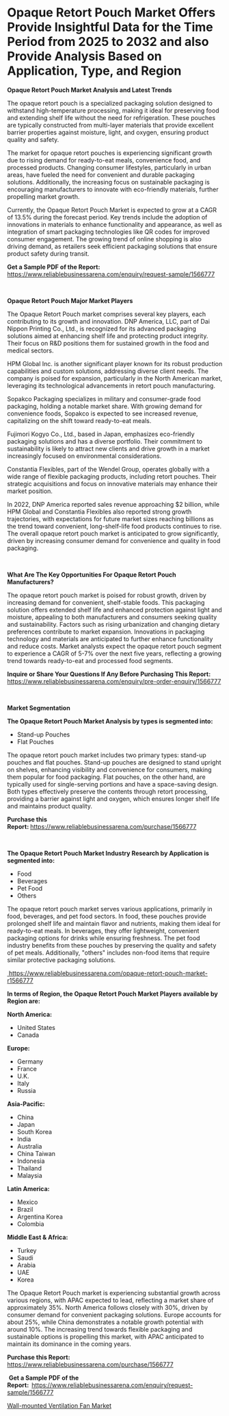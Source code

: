 <p><h1>Opaque Retort Pouch Market Offers Provide Insightful Data for the Time Period from 2025 to 2032 and also Provide Analysis Based on Application, Type, and Region</h1></p><p><strong>Opaque Retort Pouch Market Analysis and Latest Trends</strong></p>
<p><p>The opaque retort pouch is a specialized packaging solution designed to withstand high-temperature processing, making it ideal for preserving food and extending shelf life without the need for refrigeration. These pouches are typically constructed from multi-layer materials that provide excellent barrier properties against moisture, light, and oxygen, ensuring product quality and safety. </p><p>The market for opaque retort pouches is experiencing significant growth due to rising demand for ready-to-eat meals, convenience food, and processed products. Changing consumer lifestyles, particularly in urban areas, have fueled the need for convenient and durable packaging solutions. Additionally, the increasing focus on sustainable packaging is encouraging manufacturers to innovate with eco-friendly materials, further propelling market growth.</p><p>Currently, the Opaque Retort Pouch Market is expected to grow at a CAGR of 13.5% during the forecast period. Key trends include the adoption of innovations in materials to enhance functionality and appearance, as well as integration of smart packaging technologies like QR codes for improved consumer engagement. The growing trend of online shopping is also driving demand, as retailers seek efficient packaging solutions that ensure product safety during transit.</p></p>
<p><strong>Get a Sample PDF of the Report:&nbsp;</strong> <a href="https://www.reliablebusinessarena.com/enquiry/request-sample/1566777?utm_campaign=2805&utm_medium=2&utm_source=Github&utm_content=ia&utm_term=22032025&utm_id=opaque-retort-pouch">https://www.reliablebusinessarena.com/enquiry/request-sample/1566777</a></p>
<p>&nbsp;</p>
<p><strong>Opaque Retort Pouch Major Market Players</strong></p>
<p><p>The Opaque Retort Pouch market comprises several key players, each contributing to its growth and innovation. DNP America, LLC, part of Dai Nippon Printing Co., Ltd., is recognized for its advanced packaging solutions aimed at enhancing shelf life and protecting product integrity. Their focus on R&D positions them for sustained growth in the food and medical sectors.</p><p>HPM Global Inc. is another significant player known for its robust production capabilities and custom solutions, addressing diverse client needs. The company is poised for expansion, particularly in the North American market, leveraging its technological advancements in retort pouch manufacturing.</p><p>Sopakco Packaging specializes in military and consumer-grade food packaging, holding a notable market share. With growing demand for convenience foods, Sopakco is expected to see increased revenue, capitalizing on the shift toward ready-to-eat meals.</p><p>Fujimori Kogyo Co., Ltd., based in Japan, emphasizes eco-friendly packaging solutions and has a diverse portfolio. Their commitment to sustainability is likely to attract new clients and drive growth in a market increasingly focused on environmental considerations.</p><p>Constantia Flexibles, part of the Wendel Group, operates globally with a wide range of flexible packaging products, including retort pouches. Their strategic acquisitions and focus on innovative materials may enhance their market position.</p><p>In 2022, DNP America reported sales revenue approaching $2 billion, while HPM Global and Constantia Flexibles also reported strong growth trajectories, with expectations for future market sizes reaching billions as the trend toward convenient, long-shelf-life food products continues to rise. The overall opaque retort pouch market is anticipated to grow significantly, driven by increasing consumer demand for convenience and quality in food packaging.</p></p>
<p>&nbsp;</p>
<p><strong>What Are The Key Opportunities For Opaque Retort Pouch Manufacturers?</strong></p>
<p><p>The opaque retort pouch market is poised for robust growth, driven by increasing demand for convenient, shelf-stable foods. This packaging solution offers extended shelf life and enhanced protection against light and moisture, appealing to both manufacturers and consumers seeking quality and sustainability. Factors such as rising urbanization and changing dietary preferences contribute to market expansion. Innovations in packaging technology and materials are anticipated to further enhance functionality and reduce costs. Market analysts expect the opaque retort pouch segment to experience a CAGR of 5-7% over the next five years, reflecting a growing trend towards ready-to-eat and processed food segments.</p></p>
<p><strong>Inquire or Share Your Questions If Any Before Purchasing This Report:</strong> <a href="https://www.reliablebusinessarena.com/enquiry/pre-order-enquiry/1566777?utm_campaign=2805&utm_medium=2&utm_source=Github&utm_content=ia&utm_term=22032025&utm_id=opaque-retort-pouch">https://www.reliablebusinessarena.com/enquiry/pre-order-enquiry/1566777</a></p>
<p>&nbsp;</p>
<p><strong>Market Segmentation</strong></p>
<p><strong>The Opaque Retort Pouch Market Analysis by types is segmented into:</strong></p>
<p><ul><li>Stand-up Pouches</li><li>Flat Pouches</li></ul></p>
<p><p>The opaque retort pouch market includes two primary types: stand-up pouches and flat pouches. Stand-up pouches are designed to stand upright on shelves, enhancing visibility and convenience for consumers, making them popular for food packaging. Flat pouches, on the other hand, are typically used for single-serving portions and have a space-saving design. Both types effectively preserve the contents through retort processing, providing a barrier against light and oxygen, which ensures longer shelf life and maintains product quality.</p></p>
<p><strong>Purchase this Report:&nbsp;</strong><a href="https://www.reliablebusinessarena.com/purchase/1566777?utm_campaign=2805&utm_medium=2&utm_source=Github&utm_content=ia&utm_term=22032025&utm_id=opaque-retort-pouch">https://www.reliablebusinessarena.com/purchase/1566777</a></p>
<p>&nbsp;</p>
<p><strong>The Opaque Retort Pouch Market Industry Research by Application is segmented into:</strong></p>
<p><ul><li>Food</li><li>Beverages</li><li>Pet Food</li><li>Others</li></ul></p>
<p><p>The opaque retort pouch market serves various applications, primarily in food, beverages, and pet food sectors. In food, these pouches provide prolonged shelf life and maintain flavor and nutrients, making them ideal for ready-to-eat meals. In beverages, they offer lightweight, convenient packaging options for drinks while ensuring freshness. The pet food industry benefits from these pouches by preserving the quality and safety of pet meals. Additionally, "others" includes non-food items that require similar protective packaging solutions.</p></p>
<p><a href="https://www.reliablebusinessarena.com/opaque-retort-pouch-market-r1566777?utm_campaign=2805&utm_medium=2&utm_source=Github&utm_content=ia&utm_term=22032025&utm_id=opaque-retort-pouch">&nbsp;https://www.reliablebusinessarena.com/opaque-retort-pouch-market-r1566777</a></p>
<p><strong>In terms of Region, the Opaque Retort Pouch Market Players available by Region are:</strong></p>
<p>
    <p> <strong> North America: </strong>
        <ul>
            <li>United States</li>
            <li>Canada</li>
        </ul>
        </p> 
    <p> <strong> Europe: </strong>
        <ul>
            <li>Germany</li>
            <li>France</li>
            <li>U.K.</li>
            <li>Italy</li>
            <li>Russia</li>
        </ul>
        </p> 
    <p> <strong> Asia-Pacific: </strong>
        <ul>
            <li>China</li>
            <li>Japan</li>
            <li>South Korea</li>
            <li>India</li>
            <li>Australia</li>
            <li>China Taiwan</li>
            <li>Indonesia</li>
            <li>Thailand</li>
            <li>Malaysia</li>
        </ul>
        </p> 
    <p> <strong> Latin America: </strong>
        <ul>
            <li>Mexico</li>
            <li>Brazil</li>
            <li>Argentina Korea</li>
            <li>Colombia</li>
        </ul>
        </p> 
    <p> <strong> Middle East & Africa: </strong>
        <ul>
            <li>Turkey</li>
            <li>Saudi</li>
            <li>Arabia</li>
            <li>UAE</li>
            <li>Korea</li>
        </ul>
    </p>
    </p>
<p><p>The Opaque Retort Pouch market is experiencing substantial growth across various regions, with APAC expected to lead, reflecting a market share of approximately 35%. North America follows closely with 30%, driven by consumer demand for convenient packaging solutions. Europe accounts for about 25%, while China demonstrates a notable growth potential with around 10%. The increasing trend towards flexible packaging and sustainable options is propelling this market, with APAC anticipated to maintain its dominance in the coming years.</p></p>
<p><strong>Purchase this Report: </strong><a href="https://www.reliablebusinessarena.com/purchase/1566777?utm_campaign=2805&utm_medium=2&utm_source=Github&utm_content=ia&utm_term=22032025&utm_id=opaque-retort-pouch">https://www.reliablebusinessarena.com/purchase/1566777</a></p>
<p>&nbsp;<strong>Get a Sample PDF of the Report:&nbsp;&nbsp;</strong><a href="https://www.reliablebusinessarena.com/enquiry/request-sample/1566777?utm_campaign=2805&utm_medium=2&utm_source=Github&utm_content=ia&utm_term=22032025&utm_id=opaque-retort-pouch">https://www.reliablebusinessarena.com/enquiry/request-sample/1566777</a></p>
<p><strong></strong></p>
<p><p><a href="https://github.com/meuskocov/Market-Research-Report-List-1/blob/main/wall-mounted-ventilation-fan-market.md?utm_campaign=2805&utm_medium=2&utm_source=Github&utm_content=ia&utm_term=22032025&utm_id=opaque-retort-pouch">Wall-mounted Ventilation Fan Market</a></p></p>
